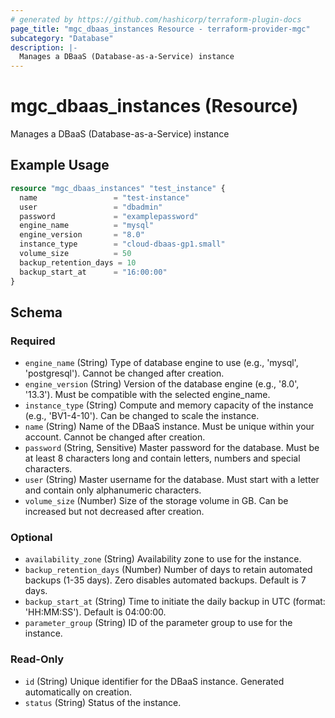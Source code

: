 ```yaml
---
# generated by https://github.com/hashicorp/terraform-plugin-docs
page_title: "mgc_dbaas_instances Resource - terraform-provider-mgc"
subcategory: "Database"
description: |-
  Manages a DBaaS (Database-as-a-Service) instance
---
```


# mgc_dbaas_instances (Resource)

Manages a DBaaS (Database-as-a-Service) instance

## Example Usage

```terraform
resource "mgc_dbaas_instances" "test_instance" {
  name                 = "test-instance"
  user                 = "dbadmin"
  password             = "examplepassword"
  engine_name          = "mysql"
  engine_version       = "8.0"
  instance_type        = "cloud-dbaas-gp1.small"
  volume_size          = 50
  backup_retention_days = 10
  backup_start_at      = "16:00:00"
}
```

<!-- schema generated by tfplugindocs -->
## Schema

### Required

- `engine_name` (String) Type of database engine to use (e.g., 'mysql', 'postgresql'). Cannot be changed after creation.
- `engine_version` (String) Version of the database engine (e.g., '8.0', '13.3'). Must be compatible with the selected engine_name.
- `instance_type` (String) Compute and memory capacity of the instance (e.g., 'BV1-4-10'). Can be changed to scale the instance.
- `name` (String) Name of the DBaaS instance. Must be unique within your account. Cannot be changed after creation.
- `password` (String, Sensitive) Master password for the database. Must be at least 8 characters long and contain letters, numbers and special characters.
- `user` (String) Master username for the database. Must start with a letter and contain only alphanumeric characters.
- `volume_size` (Number) Size of the storage volume in GB. Can be increased but not decreased after creation.

### Optional

- `availability_zone` (String) Availability zone to use for the instance.
- `backup_retention_days` (Number) Number of days to retain automated backups (1-35 days). Zero disables automated backups. Default is 7 days.
- `backup_start_at` (String) Time to initiate the daily backup in UTC (format: 'HH:MM:SS'). Default is 04:00:00.
- `parameter_group` (String) ID of the parameter group to use for the instance.

### Read-Only

- `id` (String) Unique identifier for the DBaaS instance. Generated automatically on creation.
- `status` (String) Status of the instance.
